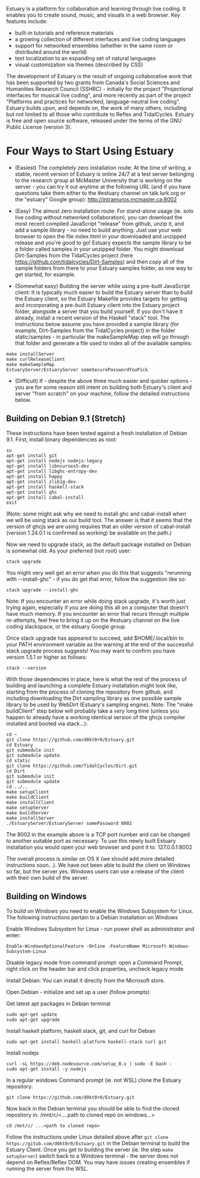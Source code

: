 Estuary is a platform for collaboration and learning through live coding. It enables you to create sound, music, and visuals in a web browser. Key features include:

- built-in tutorials and reference materials
- a growing collection of different interfaces and live coding languages
- support for networked ensembles (whether in the same room or distributed around the world)
- text localization to an expanding set of natural languages
- visual customization via themes (described by CSS)

The development of Estuary is the result of ongoing collaborative work that has been supported by two grants from Canada's Social Sciences and Humanities Research Council (SSHRC) - initially for the project "Projectional interfaces for musical live coding", and more recently as part of the project "Platforms and practices for networked, language-neutral live coding". Estuary builds upon, and depends on, the work of many others, including but not limited to all those who contribute to Reflex and TidalCycles. Estuary is free and open source software, released under the terms of the GNU Public License (version 3).

# Four Ways to Start Using Estuary

- (Easiest) The completely zero installation route: At the time of writing, a stable, recent version of Estuary is online
  24/7 at a test server belonging to the research group at McMaster University that is working
  on the server - you can try it out anytime at the following URL (and if you have
  questions take them either to the &num;estuary channel on talk.lurk.org
  or the "estuary" Google group): http://intramuros.mcmaster.ca:8002

- (Easy) The almost zero installation route: For stand-alone usage (ie. solo live coding without networked collaboration), you
  can download the most recent compiled JavaScript "release" from github, unzip it, and add a sample library - no need to
  build anything. Just use your web browser to open the file index.html in your downloaded and unzipped
  release and you're good to go! Estuary expects the sample library to be a folder called samples in your unzipped folder. You might download Dirt-Samples from the TidalCycles project (here https://github.com/tidalcycles/Dirt-Samples) and then copy all of the sample folders from there to your Estuary samples folder, as one way to get started, for example.

- (Somewhat easy) Building the server while using a pre-built JavaScript client: It is typically much easier to build the Estuary server
  than to build the Estuary client, so the Estuary Makefile provides targets for getting and incorporating a pre-built Estuary client into the Estuary project folder, alongside a server that you build yourself. If you don't have it already, install a recent version of the Haskell "stack" tool. The instructions below assume you have provided a sample library (for example, Dirt-Samples from the TidalCycles project) in the folder static/samples - in particular the makeSampleMap step will go through that folder and generate a file used to index all of the available samples:
```
make installServer
make curlReleaseClient
make makeSampleMap
EstuaryServer/EstuaryServer someSecurePasswordYouPick
```

- (Difficult) If - despite the above three much easier and quicker options - you are for some reason still intent on building
  both Estuary's client and server "from scratch" on your machine, follow the detailed instructions below.

## Building on Debian 9.1 (Stretch)

These instructions have been tested against a fresh
installation of Debian 9.1. First, install binary
dependencies as root:

```
su
apt-get install git
apt-get install nodejs nodejs-legacy
apt-get install libncurses5-dev
apt-get install libghc-entropy-dev
apt-get install happy
apt-get install zlib1g-dev
apt-get install haskell-stack
apt-get install ghc
apt-get install cabal-install
exit
```

(Note: some might ask why we need to install ghc and cabal-install when we will be using stack as our build tool.
The answer is that it seems that the version of ghcjs we are using requires that an older version of cabal-install
(version 1.24.0.1 is confirmed as working) be available on the path.)

Now we need to upgrade stack, as the default package installed
on Debian is somewhat old. As your preferred (not root) user:

```
stack upgrade
```

You might very well get an error when you do this that suggests "rerunning with
--install-ghc" - if you do get that error, follow the suggestion like so:

```
stack upgrade --install-ghc
```

Note: If you encounter an error while doing stack upgrade, it's worth just trying again,
especially if you are doing this all on a computer that doesn't have much memory. If
you encounter an error that recurs through multiple re-attempts, feel free to bring
it up on the &num;estuary channel on the live coding slackspace, or the estuary
Google group.

Once stack upgrade has appeared to succeed, add $HOME/.local/bin to your PATH environment
variable as the warning at the end of the successful stack upgrade process suggests! You
may want to confirm you have version 1.5.1 or higher as follows:

```
stack --version
```

With those dependencies in place, here is what the rest of the process of building
and launching a complete Estuary installation might look like, starting from the
process of cloning the repository from github, and including downloading the Dirt
sampling library as one possible sample library to be used by WebDirt (Estuary's
sampling engine). Note: The "make buildClient" step below will probably take a *very*
long time (unless you happen to already have a working identical version of the ghcjs
compiler installed and booted via stack...):

```
cd ~
git clone https://github.com/d0kt0r0/Estuary.git
cd Estuary
git submodule init
git submodule update
cd static
git clone https://github.com/TidalCycles/Dirt.git
cd Dirt
git submodule init
git submodule update
cd ../..
make setupClient
make buildClient
make installClient
make setupServer
make buildServer
make installServer
./EstuaryServer/EstuaryServer somePassword 8002
```

The 8002 in the example above is a TCP port number and can be changed to
another suitable port as necessary. To use this newly built Estuary installation
you would open your web browser and point it to: 127.0.0.1:8002

The overall process is similar on OS X (we should add more detailed instructions soon...).
We have not been able to build the client on Windows so far, but the server yes. Windows
users can use a release of the client with their own build of the server.



## Building on Windows

To build on Windows you need to enable the Windows Subsystem for Linux. The following instructions pertain to a Debian installation on Windows

Enable Windows Subsystem for Linux  - run power shell as administrator and enter:

```Enable-WindowsOptionalFeature -Online -FeatureName Microsoft-Windows-Subsystem-Linux```

Disable legacy mode from command prompt: open a Command Prompt, right click on the header bar and click properties, uncheck legacy mode

Install Debian: You can install it directly from the Microsoft store.

Open Debian - initialize and set up a user (follow prompts)

Get latest apt packages in Debian terminal
```
sudo apt-get update
sudo apt-get upgrade
```


Install haskell platform, haskell stack, git, and curl for Debian

```
sudo apt-get install haskell-platform haskell-stack curl git
```

Install nodejs

```
curl -sL https://deb.nodesource.com/setup_8.x | sudo -E bash -
sudo apt-get install -y nodejs
```

In a regular windows Command prompt (ie. not WSL) clone the Estuary repository:

```
git clone https://github.com/d0kt0r0/Estuary.git
```

Now back in the Debian terminal you should be able to find the cloned repository in: /mnt/c/<....path to cloned repo on windows...>

```
cd /mnt/c/ ...<path to cloned repo>
```

Follow the instructions under Linux detailed above after ```git clone https://gitub.com/d0kt0r0/Estuary.git``` in the Debian terminal to build the Estuary Client. Once you get to building the server (ie. the step ```make setupServer```) switch back to a Windows terminal - the server does not depend on Reflex/Reflex DOM. You may have issues creating ensembles if running the server from the WSL.
